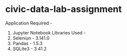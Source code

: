 # civic-data-lab-assignment
Application Required - 
1. Jupyter Notebook
Libraries Used - 
1. Seleniun - 3.141.0
2. Pandas - 1.5.3
3. SQLite3 - 3.41.2
